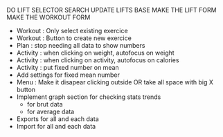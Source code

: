 DO LIFT SELECTOR SEARCH
UPDATE LIFTS BASE
MAKE THE LIFT FORM
MAKE THE WORKOUT FORM

* Workout : Only select existing exercice
* Workout : Button to create new exercice
* Plan : stop needing all data to show numbers
* Activity : when clicking on weight, autofocus on weight
* Activity : when clicking on activity, autofocus on calories 
* Activity : put fixed number on mean
* Add settings for fixed mean number
* Menu : Make it disapear clicking outside OR take all space with big X button
* Implement graph section for checking stats trends
    * for brut data
    * for average data
* Exports for all and each data
* Import for all and each data
